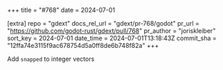 +++
title = "#768"
date = 2024-07-01

[extra]
repo = "gdext"
docs_rel_url = "gdext/pr-768/godot"
pr_url = "https://github.com/godot-rust/gdext/pull/768"
pr_author = "joriskleiber"
sort_key = 2024-07-01
date_time = 2024-07-01T13:18:43Z
commit_sha = "12ffa74e3115f9ac678754d5a0ff8de6b748f82a"
+++

Add `snapped` to integer vectors
